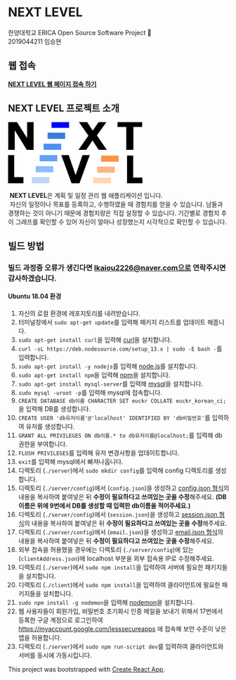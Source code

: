 # NEXT LEVEL

한양대학교 ERICA Open Source Software Project :rocket:  
2019044211 임승현

## 웹 접속
**[NEXT LEVEL 웹 페이지 접속 하기](http://54.180.83.108:3000/)**

## NEXT LEVEL 프로젝트 소개
![로고_이미지](https://github.com/lolmc00/ERICA_PlannerWEB/blob/master/client/src/img/logo.png)  

&nbsp;**NEXT LEVEL**은 계획 및 일정 관리 웹 애플리케이션 입니다.  
&nbsp;자신의 일정이나 목표를 등록하고, 수행하였을 때 경험치를 얻을 수 있습니다. 남들과 경쟁하는 것이 아니기 때문에 경험치량은 직접 설정할 수 있습니다. 기간별로 경험치 추이 그래프를 확인할 수 있어 자신이 얼마나 성장했는지 시각적으로 확인할 수 있습니다.

## 빌드 방법
### 빌드 과정중 오류가 생긴다면 lkaiou2226@naver.com으로 연락주시면 감사하겠습니다.
#### Ubuntu 18.04 환경
1. 자신의 로컬 환경에 레포지토리를 내려받습니다.
2. 터미널창에서 `sudo apt-get update`를 입력해 패키지 리스트를 업데이트 해줍니다.
3. `sudo apt-get install curl`을 입력해 [curl](https://curl.haxx.se/)을 설치합니다.
4. `curl -sL https://deb.nodesource.com/setup_13.x | sudo -E bash -`를 입력합니다.
5. `sudo apt-get install -y nodejs`를 입력해 [node.js](https://nodejs.org/ko/)를 설치합니다.
6. `sudo apt-get install npm`을 입력해 [npm](https://www.npmjs.com/)을 설치합니다.
7. `sudo apt-get install mysql-server`를 입력해 [mysql](https://www.mysql.com/)을 설치합니다.
8. `sudo mysql -uroot -p`를 입력해 mysql에 접속합니다.
9. `CREATE DATABASE db이름 CHARACTER SET euckr COLLATE euckr_korean_ci;`을 입력해 DB를 생성합니다.
10. `CREATE USER 'db유저이름'@'localhost' IDENTIFIED BY 'db비밀번호'`를 입력하여 유저를 생성합니다.
11. `GRANT ALL PRIVILEGES ON db이름.* to db유저이름@localhost;`를 입력해 db 권한을 부여합니다.
12. `FLUSH PRIVILEGES`를 입력해 유저 변경사항을 업데이트합니다.
13. `exit`를 입력해 mysql에서 빠져나옵니다.
14. 디렉토리 (`./server`)에서 `sudo mkdir config`를 입력해 config 디렉토리를 생성합니다.
15. 디렉토리 (`./server/config`)에서 (`config.json`)을 생성하고 [config.json 형식](https://github.com/lolmc00/ERICA_PlannerWEB/blob/master/server/config/configForm.json)의 내용을 복사하여 붙여넣은 뒤 **수정이 필요하다고 쓰여있는 곳을 수정**해주세요. **(DB 이름은 위에 9번에서 DB를 생성할 때 입력한 db이름을 적어주세요.)**
16. 디렉토리 (`./server/config`)에서 (`session.json`)을 생성하고 [session.json 형식](https://github.com/lolmc00/ERICA_PlannerWEB/blob/master/server/config/sessionForm.json)의 내용을 복사하여 붙여넣은 뒤 **수정이 필요하다고 쓰여있는 곳을 수정**해주세요.
17. 디렉토리 (`./server/config`)에서 (`email.json`)을 생성하고 [email.json 형식](https://github.com/lolmc00/ERICA_PlannerWEB/blob/master/server/config/emailForm.json)의 내용을 복사하여 붙여넣은 뒤 **수정이 필요하다고 쓰여있는 곳을 수정**해주세요.
18. 외부 접속을 허용했을 경우에는 디렉토리 (`./server/config`)에 있는 (`clientAddress.json`)에 localhost 부분을 외부 접속용 IP로 수정해주세요.
19. 디렉토리 (`./server`)에서 `sudo npm install`을 입력하여 서버에 필요한 패키지들을 설치합니다.
20. 디렉토리 (`./client`)에서 `sudo npm install`을 입력하여 클라이언트에 필요한 패키지들을 설치합니다.
21. `sudo npm install -g nodemon`을 입력해 [nodemon](https://nodemon.io/)을 설치합니다.
22. 웹 사용자들이 회원가입, 비밀번호 초기화시 인증 메일을 보내기 위해서 17번에서 등록한 구글 계정으로 로그인하여 https://myaccount.google.com/lesssecureapps 에 접속해 보안 수준이 낮은 앱을 허용합니다.
23. 디렉토리 (`./server`)에서 `sudo npm run-script dev`를 입력하여 클라이언트와 서버를 동시에 가동시킵니다.

This project was bootstrapped with [Create React App](https://github.com/facebook/create-react-app).
